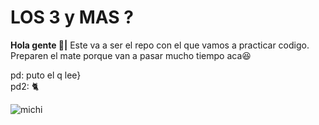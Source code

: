 # **LOS 3 y MAS ?**

**Hola gente 👀|** Este va a ser el repo con el que vamos a practicar codigo.
Preparen el mate porque van a pasar mucho tiempo aca😆

pd: puto el q lee}
<br />
pd2: 🐈

![michi](https://th.bing.com/th/id/OIP.-glU3IVETKnrpQWl53KgPAAAAA?pid=ImgDet&rs=1)
